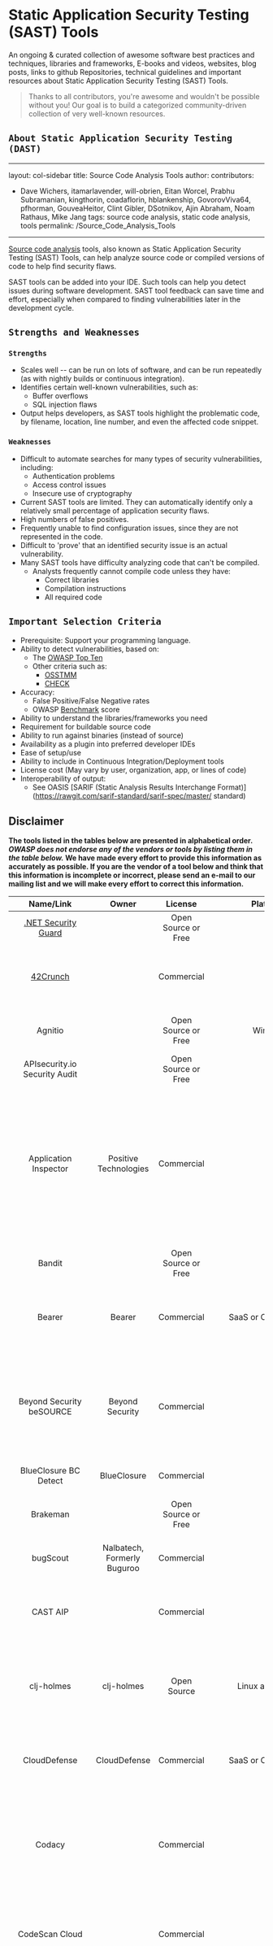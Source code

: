 # Static Application Security Testing (SAST) Tools

An ongoing & curated collection of awesome software best practices and techniques, libraries and frameworks, E-books and videos, websites, blog posts, links to github Repositories, technical guidelines and important resources about Static Application Security Testing (SAST) Tools.
> Thanks to all contributors, you're awesome and wouldn't be possible without you! Our goal is to build a categorized community-driven collection of very well-known resources.

## `About Static Application Security Testing (DAST)`

---

layout: col-sidebar
title: Source Code Analysis Tools
author: 
contributors: 
  - Dave Wichers, itamarlavender, will-obrien, Eitan Worcel, Prabhu Subramanian, kingthorin, coadaflorin, hblankenship, GovorovViva64, pfhorman, GouveaHeitor, Clint Gibler, DSotnikov, Ajin Abraham, Noam Rathaus, Mike Jang
tags: source code analysis, static code analysis, tools
permalink: /Source_Code_Analysis_Tools

---



[Source code analysis](https://owasp.org/www-community/controls/Static_Code_Analysis) tools, also known as Static Application Security Testing (SAST) Tools, can help analyze source code or compiled versions of code to help find security flaws.

SAST tools can be added into your IDE. Such tools can help you detect issues during software development.
SAST tool feedback can save time and effort, especially when compared to finding vulnerabilities later in the development cycle.

## `Strengths and Weaknesses`

### `Strengths`

- Scales well -- can be run on lots of software, and can be run repeatedly (as with nightly builds or continuous integration).
- Identifies certain well-known vulnerabilities, such as:
  - Buffer overflows
  - SQL injection flaws
- Output helps developers, as SAST tools highlight the problematic code, by filename,
  location, line number, and even the affected code snippet.

### `Weaknesses`

- Difficult to automate searches for many types of security vulnerabilities, including:
  - Authentication problems
  - Access control issues
  - Insecure use of cryptography
- Current SAST tools are limited. They can automatically identify only a relatively
  small percentage of application security flaws.
- High numbers of false positives.
- Frequently unable to find configuration issues, since they are not represented in the code.
- Difficult to 'prove' that an identified security issue is an actual vulnerability.
- Many SAST tools have difficulty analyzing code that can't be compiled.
  - Analysts frequently cannot compile code unless they have:
    - Correct libraries
    - Compilation instructions
    - All required code

## `Important Selection Criteria`

- Prerequisite: Support your programming language.
- Ability to detect vulnerabilities, based on:
  - The [OWASP Top Ten](/www-project-top-ten/)
  - Other criteria such as:
      - [OSSTMM](https://www.isecom.org/OSSTMM.3.pdf)
      - [CHECK](https://www.ncsc.gov.uk/information/check-penetration-testing)
- Accuracy:
  - False Positive/False Negative rates
  - OWASP [Benchmark](/www-project-benchmark/) score
- Ability to understand the libraries/frameworks you need
- Requirement for buildable source code
- Ability to run against binaries (instead of source)
- Availability as a plugin into preferred developer IDEs
- Ease of setup/use
- Ability to include in Continuous Integration/Deployment tools
- License cost (May vary by user, organization, app, or lines of code)
- Interoperability of output:
  - See OASIS [SARIF (Static Analysis Results Interchange Format)](https://rawgit.com/sarif-standard/sarif-spec/master/ standard)

## Disclaimer

**The tools listed in the tables below are presented in alphabetical order. *OWASP does not endorse any of the vendors or tools by listing them in the table below.* We have made every effort to provide this information as accurately as possible. If you are the vendor of a tool below and think that this information is incomplete or incorrect, please send an e-mail to our mailing list and we will make every effort to correct this information.**

|                     Name/Link                    |                    Owner                    |       License       |                                           Platforms                                           |                                                                                                                                                                                                                                                   Note                                                                                                                                                                                                                                                   |
|:------------------------------------------------:|:-------------------------------------------:|:-------------------:|:---------------------------------------------------------------------------------------------:|:--------------------------------------------------------------------------------------------------------------------------------------------------------------------------------------------------------------------------------------------------------------------------------------------------------------------------------------------------------------------------------------------------------------------------------------------------------------------------------------------------------:|
| [.NET Security Guard](https://security-code-scan.github.io/)                              |                                             | Open Source or Free |                                                                                               | .NET, C\#, VB.net                                                                                                                                                                                                                                                                                                                                                                                                                                                                                        |
| [42Crunch](https://42crunch.com/)                                         |                                             | Commercial          |                                                                                               | REST API security platform that includes Security Audit (SAST), dynamic conformance scan, runtime protection, and monitoring.                                                                                                                                                                                                                                                                                                                                                                            |
| Agnitio                                          |                                             | Open Source or Free | Windows                                                                                       | ASP, ASP.NET, C\#, Java, Javascript, Perl, PHP, Python, Ruby, VB.NET, XML                                                                                                                                                                                                                                                                                                                                                                                                                                |
| APIsecurity.io Security Audit                    |                                             | Open Source or Free |                                                                                               | online tool for OpenAPI / Swagger file static security analysis                                                                                                                                                                                                                                                                                                                                                                                                                                          |
| Application Inspector                            | Positive Technologies                       | Commercial          |                                                                                               | combines SAST, DAST, IAST, SCA, configuration analysis and other technologies, incl. unique abstract interpretation; has capability to generate test queries (exploits) to verify detected vulnerabilities during SAST analysis; Supported languages include: Java, C\#, PHP, JavaScript, Objective C, VB.Net, PL/SQL, T-SQL, and others.                                                                                                                                                                |
| Bandit                                           |                                             | Open Source or Free |                                                                                               | Bandit is a comprehensive source vulnerability scanner for Python                                                                                                                                                                                                                                                                                                                                                                                                                                        |
| Bearer                                           | Bearer                                      | Commercial          | SaaS or On-Premises                                                                           | Map sensitive data flows and identify security risks such as unauthorized data flow, missing encryption, unauthorized access, and more.                                                                                                                                                                                                                                                                                                                                                                  |
| Beyond Security beSOURCE                         | Beyond Security                             | Commercial          |                                                                                               | Static application security testing (SAST) used to be divorced from Code quality reviews, resulting in limited impact and value. beSOURCE addresses the code security quality of applications and thus integrates SecOps into DevOps.                                                                                                                                                                                                                                                                    |
| BlueClosure BC Detect                            | BlueClosure                                 | Commercial          |                                                                                               | Analyzes client-side JavaScript.                                                                                                                                                                                                                                                                                                                                                                                                                                                                         |
| Brakeman                                         |                                             | Open Source or Free |                                                                                               | Brakeman is an open source vulnerability scanner specifically designed for Ruby on Rails applications                                                                                                                                                                                                                                                                                                                                                                                                    |
| bugScout                                         | Nalbatech, Formerly Buguroo                 | Commercial          |                                                                                               |                                                                                                                                                                                                                                                                                                                                                                                                                                                                                                          |
| CAST AIP                                         |                                             | Commercial          |                                                                                               | Performs static and architectural analysis to identify numerous types of security issues. Supports over 30 languages. [AIP's security specific coverage is here](https://www.castsoftware.com/solutions/application-security/cwe#SupportedSecurityStandards).                                                                                                                                                                                                                                            |
| clj-holmes                                       | clj-holmes                                  | Open Source         | Linux and MacOs                                                                               | A CLI SAST (Static application security testing) tool which was built with the intent of finding vulnerable Clojure code via rules that use a simple pattern language.                                                                                                                                                                                                                                                                                                                                   |
| CloudDefense                                     | CloudDefense                                | Commercial          | SaaS or On-Premises                                                                           | CloudDefense provides holistic threat intelligence across all attack surfaces - Containers, Kubernetes, Code, Open Source Libraries, APIs and more...                                                                                                                                                                                                                                                                                                                                                    |
| Codacy                                           |                                             | Commercial          |                                                                                               | Offers security patterns for languages such as Python, Ruby, Scala, Java, JavaScript and more. Integrates with tools such as Brakeman, Bandit, FindBugs, and others. (free for open source projects)                                                                                                                                                                                                                                                                                                     |
| CodeScan Cloud                                   |                                             | Commercial          |                                                                                               | A Salesforce focused, SaaS code quality tool leveraging SonarQube's OWASP security hotspots to give security visibility on Apex, Visualforce, and Lightning proprietary languages.                                                                                                                                                                                                                                                                                                                       |
| CodeSonar                                        |                                             | Commercial          |                                                                                               | tool that supports C, C++, Java and C\# and maps against the OWASP top 10 vulnerabilities.                                                                                                                                                                                                                                                                                                                                                                                                               |
| CodeSonar                                        |                                             | Open Source or Free |                                                                                               | C, C++, Java                                                                                                                                                                                                                                                                                                                                                                                                                                                                                             |
| Codiga                                           | Codiga                                      | Commercial          | SaaS or On-Premises                                                                           | Codiga scans your code and find security, safety, design, performance and maintainability issues in your code at each push or pull request. It integrates with GitHub, GitLab and Bitbucket.                                                                                                                                                                                                                                                                                                             |
| CoGuard                                          | Heinle Solutions Inc.                       | Commercial          | SaaS or On-Premises                                                                           | A SAST tool for infrastructure configuration analysis. Support for common web servers, databases, streaming services, authentication services, container orchestration and Infrastructure-as-Code tools.                                                                                                                                                                                                                                                                                                 |
| Contrast Assess                                  |                                             | Commercial          |                                                                                               | Contrast performs code security without actually doing static analysis. Contrast does Interactive Application Security Testing (IAST), correlating runtime code & data analysis. It provides code level results without actually relying on static analysis.                                                                                                                                                                                                                                             |
| Coverity                                         |                                             | Open Source or Free |                                                                                               | Android, C\#, C, C++, Java, JavaScript, Node.js, Objective-C, PHP, Python, Ruby, Scala, Swift, VB.NET                                                                                                                                                                                                                                                                                                                                                                                                    |
| Coverity Static Analysis                         | Synopsys                                    | Commercial          |                                                                                               |                                                                                                                                                                                                                                                                                                                                                                                                                                                                                                          |
| CxSAST                                           | Checkmarx                                   | Commercial          | Saas, or on-premises. Windows and Linux with CI/CD and IDE plugin integration                 | Run full or incremental source code security scans. Supported languages include Javascript, Java, Apex, PHP, Python, Swift, Scala, Perl, Groovy, Ruby, C++, C#.NET, PL/SQL, VB.NET, ASP.NET, HTML 5, Windows Mobile, Go, and Kotlin.                                                                                                                                                                                                                                                                     |
| Dawnscanner                                      |                                             | Open Source or Free |                                                                                               | Dawnscanner is an open source security source code analyzer for Ruby, supporting major MVC frameworks like Ruby on Rails, Padrino, and Sinatra. It also works on non-web applications written in Ruby.                                                                                                                                                                                                                                                                                                   |
| Deep Dive                                        |                                             | Open Source or Free |                                                                                               | Byte code analysis tool for discovering vulnerabilities in Java deployments (EAR, WAR, JAR).                                                                                                                                                                                                                                                                                                                                                                                                             |
| DeepSource                                       | DeepSource Corp.                            | Commercial          | SaaS or On-Premises                                                                           | DeepSource helps you automatically find and fix issues in your code during code reviews, such as bug risks, anti-patterns, performance issues, and security flaws. It takes less than 5 minutes to set up with your Bitbucket, GitHub, or GitLab account. It works for Python, Go, Ruby, and JavaScript.                                                                                                                                                                                                 |
| DerScanner                                       | DerScanner Ltd.                             | Commercial          |                                                                                               | Capable of identifying vulnerabilities and backdoors (undocumented features) in over 30 programming languages by analyzing source code or executables, without requiring debug info.                                                                                                                                                                                                                                                                                                                     |
| DevBug                                           |                                             | Open Source or Free | Web Based                                                                                     | PHP                                                                                                                                                                                                                                                                                                                                                                                                                                                                                                      |
| ECG                                              | VoidSec                                     | Commercial          |                                                                                               | SaaS TCL Static Source Code Analysis Tool able to detect real and complex security vulnerabilities in TCL/ADP source-code. Discovered vulnerabilities will be mapped against the OWASP top 10 vulnerabilities.                                                                                                                                                                                                                                                                                           |
| Enlightn                                         | Enlightn Software                           | Open Source         |                                                                                               | Enlightn is a vulnerability scanner specifically designed for Laravel PHP applications that combines SAST, DAST, IAST and configuration analysis techniques to detect vulnerabilities.                                                                                                                                                                                                                                                                                                                   |
| Find Security Bugs                               |                                             | Open Source or Free |                                                                                               | Java, Scala, Groovy                                                                                                                                                                                                                                                                                                                                                                                                                                                                                      |
| FindBugs                                         |                                             | Open Source or Free |                                                                                               | Find bugs (including a few security flaws) in Java programs [Legacy - NOT Maintained - Use SpotBugs (see other entry) instead]                                                                                                                                                                                                                                                                                                                                                                           |
| FindSecBugs                                      |                                             | Open Source or Free |                                                                                               | A security specific plugin for SpotBugs that significantly improves SpotBugs's ability to find security vulnerabilities in Java programs. Works with the old FindBugs too.                                                                                                                                                                                                                                                                                                                               |
| Flawfinder                                       |                                             | Open Source or Free |                                                                                               | Scans C and C++.                                                                                                                                                                                                                                                                                                                                                                                                                                                                                         |
| Fluid Attack's Scanner                           | Fluid Attacks                               | Open Source         |                                                                                               | SAST, DAST and SCA vulnerability detection tool with perfect OWASP Benchmark score.                                                                                                                                                                                                                                                                                                                                                                                                                      |
| Fortify                                          | Micro Focus                                 | Commercial          | Windows, Linux, and MacOSX                                                                    | Free trial scan available. Supported languages include: ABAP/BSP, ActionScript/MXML (Flex), APEX, ASP.NET, VB.NET, C\# (.NET), C/C++, Classic ASP (w/VBScript), COBOL, ColdFusion CFML, Go, HTML, Java (including Android), JavaScript/AJAX, JSP, Kotlin, Objective-C, PHP, PL/SQL, Python, Typescript, T-SQL, Ruby, Scala, Swift, Visual Basic (VB.NET), Visual Basic 6, VBScript, XML                                                                                                                  |
| GitGuardian — Automated Secrets Detection        |                                             | Commercial          | SaaS or On-Premises                                                                           | Secure your software development with automated secrets detection & remediation for private or public source code.                                                                                                                                                                                                                                                                                                                                                                                       |
| GitHub Advanced Security                         | GitHub                                      | Open Source or Free | SaaS or On-Premises                                                                           | GitHub Advanced Security uses CodeQL for Static Code Analysis, and GitHub Secret Scanning for identifying tokens. GitHub code scanning can import SARIF from any other SAST tool                                                                                                                                                                                                                                                                                                                         |
| GitLab                                           | GitLab                                      | Commercial          | SaaS, Linux, Windows                                                                          |                                                                                                                                                                                                                                                                                                                                                                                                                                                                                                          |
| GolangCI-Lint                                    |                                             | Open Source or Free |                                                                                               | A Go Linters aggregator - One of the Linters is [gosec (Go Security)](https://github.com/securego/gosec), which is off by default but can easily be enabled.                                                                                                                                                                                                                                                                                                                                             |
| Google CodeSearchDiggity                         |                                             | Open Source or Free |                                                                                               | Uses Google Code Search to identify vulnerabilities in open source code projects hosted by Google Code, MS CodePlex, SourceForge, Github, and more. The tool comes with over 130 default searches that identify SQL injection, cross-site scripting (XSS), insecure remote and local file includes, hard-coded passwords, and much more. *Essentially, Google CodeSearchDiggity provides a source code security analysis of nearly every single open source code project in existence – simultaneously.* |
| Graudit                                          |                                             | Open Source or Free | Linux                                                                                         | Scans multiple languages for various security flaws. Basically security enhanced code Grep.                                                                                                                                                                                                                                                                                                                                                                                                              |
| HCL AppScan CodeSweep - GitHub Action            | HCL Software                                | Open Source or Free |                                                                                               | Scan the new code on a push/pull request using a GitHub action. Findings are highlighted in the `Files Changed` view and details about the issue and mitigation steps can be found in the `Actions` page. Unrestricted usage allowed with a free trial account. The tool currently supports Python, Ruby, JS (Vue, React, Node, Angular, JQuery, etc), PHP, Perl, COBOL, APEX & a few more.                                                                                                              |
| HCL AppScan CodeSweep - VS Code                  | HCL Software                                | Open Source or Free |                                                                                               | This is the first Community edition version of AppScan. It is delivered as a VS Code plugin and scans files upon saving them. The results show the location of a finding, type and remediation advice. The tool currently supports Python, Ruby, JS (Node, Angular, JQuery, etc) , PHP, Perl, COBOL, APEX & a few more.                                                                                                                                                                                  |
| HCL AppScan on Cloud                             | HCL Software                                | Open Source or Free |                                                                                               | Apex, ASP, C, C++, COBOL, ColdFusion, Go, Java, JavaScript(Client-side JavaScript, Kotlin, NodeJS, and AngularJS), .NET (C#, ASP.NET, VB.NET), .NET Core, Perl, PHP, PL/SQL, Python, Ruby, T-SQL, Swift, Visual Basic 6                                                                                                                                                                                                                                                                                  |
| HCL AppScan Source                               | HCL Software                                | Commercial          |                                                                                               | Android, Apex, ASP, C, C++, COBOL, ColdFusion, Go, Java, JavaScript(Client-side JavaScript, NodeJS, and AngularJS), .NET (C#, ASP.NET, VB.NET), .NET Core, Perl, PHP, PL/SQL, Python, Ruby, T-SQL, Visual Basic 6                                                                                                                                                                                                                                                                                        |
| Hdiv Detection                                   | Hdiv Security                               | Commercial          |                                                                                               | Hdiv performs code security without actually doing static analysis. Hdiv does Interactive Application Security Testing (IAST), correlating runtime code & data analysis. It provides code-level results without actually relying on static analysis.                                                                                                                                                                                                                                                     |
| Horusec                                          |                                             | Open Source or Free |                                                                                               | Python(3.x), Ruby, Javascript, GoLang, .NetCore(3.x), Java, Kotlin, Terraform                                                                                                                                                                                                                                                                                                                                                                                                                            |
| HuskyCI                                          |                                             | Open Source or Free |                                                                                               | HuskyCI is an open-source tool that orchestrates security tests inside CI pipelines of multiple projects and centralizes all results into a database for further analysis and metrics. HuskyCI can perform static security analysis in Python (Bandit and Safety), Ruby (Brakeman), JavaScript (Npm Audit and Yarn Audit), Golang (Gosec), and Java(SpotBugs plus Find Sec Bugs)                                                                                                                         |
| Insider CLI                                      | InsiderSec                                  | Open Source or Free |                                                                                               | A open source Static Application Security Testing tool (SAST) written in GoLang for Java Maven and Android), Kotlin (Android), Swift (iOS), .NET Full Framework, C#, and Javascript (Node.js).                                                                                                                                                                                                                                                                                                           |
| Kiuwan                                           | a division of Idera, Inc.                   | Commercial          |                                                                                               | provides an application security testing and analytics platform – including SAST and SCA solutions – that reduces risk and improves change management and DevOps processes                                                                                                                                                                                                                                                                                                                               |
| Klocwork                                         | Perforce                                    | Commercial          |                                                                                               | Static Code Analysis for C, C++, C#, and Java                                                                                                                                                                                                                                                                                                                                                                                                                                                            |
| Klocwork                                         |                                             | Open Source or Free |                                                                                               | C, C++, C\#, Java                                                                                                                                                                                                                                                                                                                                                                                                                                                                                        |
| Kroogal                                          |                                             | Commercial          |                                                                                               | C, C++                                                                                                                                                                                                                                                                                                                                                                                                                                                                                                   |
| LGTM                                             |                                             | Open Source or Free |                                                                                               | A free for open source static analysis service that automatically monitors commits to publicly accessible code in Bitbucket Cloud, GitHub, or GitLab. Supports C/C++, C\#, Go, Java, JavaScript/TypeScript, Python.                                                                                                                                                                                                                                                                                      |
| Microsoft FxCop                                  |                                             | Open Source or Free |                                                                                               | .NET                                                                                                                                                                                                                                                                                                                                                                                                                                                                                                     |
| Microsoft PREFast                                |                                             | Open Source or Free |                                                                                               | C, C++                                                                                                                                                                                                                                                                                                                                                                                                                                                                                                   |
| MobSF                                            |                                             | Open Source or Free |                                                                                               | Mobile Security Framework (MobSF) is an automated, all-in-one mobile application (Android/iOS/Windows) pen-testing, malware analysis and security assessment framework capable of performing static and dynamic analysis.                                                                                                                                                                                                                                                                                |
| MobSF                                            |                                             | Open Source or Free | Windows, Unix                                                                                 | Android Java, Objective C, Swift                                                                                                                                                                                                                                                                                                                                                                                                                                                                         |
| NextGen Static Analysis                          | ShiftLeft                                   | Commercial          | SaaS                                                                                          | Free version available. Currently supports Java, JavaScript, C\#, TypeScript, Python, and Terraform. Create your free account at https://shiftleft.io/register.                                                                                                                                                                                                                                                                                                                                          |
| nodejsscan                                       |                                             | Open Source or Free | Unix                                                                                          | Node.js                                                                                                                                                                                                                                                                                                                                                                                                                                                                                                  |
| Nucleaus Core                                    | Nucleaus                                    | Commercial          | SaaS                                                                                          | Scans Git repos daily and provides a web-based dashboard to track code and dependency vulnerabilities. Handles team-based access patterns, vulnerability exception lifecycle, and is built on API first principles.                                                                                                                                                                                                                                                                                      |
| Offensive360                                     |                                             | Commercial          |                                                                                               | SAST technology that attacks the source code from all corners it has all in one. Malware, SCA, License, and deep source code analysis.                                                                                                                                                                                                                                                                                                                                                                   |
| Oversecured                                      | Oversecured Inc                             | Commercial          | iOS, Android                                                                                  | Enterprise vulnerability scanner for Android and iOS apps. It offers app owners and developers the ability to secure each new version of a mobile app by integrating Oversecured into the development process.                                                                                                                                                                                                                                                                                           |
| OWASP ASST (Automated Software Security Toolkit) | Tarik Seyceri & OWASP                       | Open Source or Free | Ubuntu, MacOSX and Windows                                                                    | An Open Source, Source Code Scanning Tool, developed with JavaScript (Node.js framework), Scans for PHP & MySQL Security Vulnerabilities According to OWASP Top 10 and Some other OWASP's famous vulnerabilities, and it teaches developers of how to secure their codes after scan.                                                                                                                                                                                                                     |
| OWASP Code Crawler                               | OWASP                                       | Open Source         |                                                                                               | .NET, Java                                                                                                                                                                                                                                                                                                                                                                                                                                                                                               |
| OWASP LAPSE Project                              | OWASP                                       | Open Source         |                                                                                               | Java                                                                                                                                                                                                                                                                                                                                                                                                                                                                                                     |
| OWASP Orizon Project                             | OWASP                                       | Open Source         |                                                                                               | Java                                                                                                                                                                                                                                                                                                                                                                                                                                                                                                     |
| OWASP WAP (Web Application Protection)           | OWASP                                       | Open Source         |                                                                                               | PHP                                                                                                                                                                                                                                                                                                                                                                                                                                                                                                      |
| ParaSoft                                         |                                             | Open Source or Free |                                                                                               | C, C++, Java, .NET                                                                                                                                                                                                                                                                                                                                                                                                                                                                                       |
| Parasoft Test                                    | Parasoft                                    | Commercial          |                                                                                               | Test tools for C/C++, .NET, Java                                                                                                                                                                                                                                                                                                                                                                                                                                                                         |
| phpcs-security-audit                             |                                             | Open Source or Free |                                                                                               | A set of PHP_CodeSniffer rules to finds flaws or weaknesses related to security in PHP and its popular CMS or frameworks. It currently has core PHP rules as well as Drupal 7 specific rules.                                                                                                                                                                                                                                                                                                            |
| PITSS.CON                                        | PITTS                                       | Commercial          |                                                                                               | Scans Oracle Forms and Reports Applications                                                                                                                                                                                                                                                                                                                                                                                                                                                              |
| PMD                                              |                                             | Open Source or Free |                                                                                               | PMD scans Java source code and looks for potential code problems (this is a code quality tool that does not focus on security issues).                                                                                                                                                                                                                                                                                                                                                                   |
| Polyspace Static Analysis                        |                                             | Open Source or Free |                                                                                               | C, C++, Ada                                                                                                                                                                                                                                                                                                                                                                                                                                                                                              |
| PreFast                                          | Microsoft                                   | Open Source or Free |                                                                                               | PREfast is a static analysis tool that identifies defects in C/C++ programs. Last update 2006.                                                                                                                                                                                                                                                                                                                                                                                                           |
| Progpilot                                        |                                             | Open Source or Free |                                                                                               | Progpilot is a static analyzer tool for PHP that detects security vulnerabilities such as XSS and SQL Injection.                                                                                                                                                                                                                                                                                                                                                                                         |
| Psalm                                            | Vimeo, Inc.                                 | Open Source         |                                                                                               | Static code analysis for PHP projects, written in PHP.                                                                                                                                                                                                                                                                                                                                                                                                                                                   |
| PT Application Inspector                         | Positive Technologies                       | Commercial          |                                                                                               | Combines SAST, DAST, IAST, SCA, configuration analysis and other technologies for high accuracy. Can generate special test queries (exploits) to verify detected vulnerabilities during SAST analysis. Supports Java, C\#, PHP, JavaScript, Objective C, VB.Net, PL/SQL, T-SQL, and others.                                                                                                                                                                                                              |
| Puma Scan                                        | Puma Security                               | Commercial          |                                                                                               | A .NET C\# static source code analyzer that runs as a Visual Studio IDE extension, Azure DevOps extension, and Command Line (CLI) executable.                                                                                                                                                                                                                                                                                                                                                            |
| Puma Scan Professional                           |                                             | Open Source or Free |                                                                                               | .NET, C\#                                                                                                                                                                                                                                                                                                                                                                                                                                                                                                |
| PVS-Studio                                       |                                             | Open Source or Free |                                                                                               | C, C++, C\#                                                                                                                                                                                                                                                                                                                                                                                                                                                                                              |
| PVS-Studio Analyzer                              | PVS-Studio                                  | Commercial          |                                                                                               | Static code security analysis for C, C++, C#, and Java. A commercial B2B solution, but provides several free [licensing options](https://www.viva64.com/en/b/0614/).                                                                                                                                                                                                                                                                                                                                     |
| Pyre                                             |                                             | Open Source or Free |                                                                                               | A performant type-checker for Python 3, that also has [limited security/data flow analysis](https://pyre-check.org/docs/pysa-basics.html) capabilities.                                                                                                                                                                                                                                                                                                                                                  |
| reshift                                          |                                             | Commercial          |                                                                                               | A CI/CD static code security analysis tool for Java that uses machine learning to give a prediction on false positives.                                                                                                                                                                                                                                                                                                                                                                                  |
| RIPS Code Analysis                               | RIPS Technologies - Acquired by SonarSource | Commercial          |                                                                                               | Static security analyzer for Java and PHP.                                                                                                                                                                                                                                                                                                                                                                                                                                                               |
| ScanMyCode CE (Community Edition)                | Marcin Kozlowski                            | Open Source         |                                                                                               | Code Scanning/SAST/Static Analysis/Linting using many tools/Scanners with One Report. Currently supports: PHP, Java, Scala, Python, Ruby, Javascript, GO, Secret Scanning, Dependency Confusion, Trojan Source, Open Source and Proprietary Checks (total ca. 1000 checks). Supports also Differential analysis. Goal is to have one report using many tools/scanners                                                                                                                                    |
| SecureAssist                                     | Synopsys                                    | Commercial          |                                                                                               | Scans code for insecure coding and configurations automatically as an IDE plugin for Eclipse, IntelliJ, and Visual Studio, etc. Supports Java, .NET, PHP, and JavaScript.                                                                                                                                                                                                                                                                                                                                |
| Security Code Scan                               |                                             | Open Source or Free |                                                                                               | Static code analyzer for .NET. It will find SQL injections, LDAP injections, XXE, cryptography weakness, XSS and more.                                                                                                                                                                                                                                                                                                                                                                                   |
| Seeker                                           | Synopsys                                    | Commercial          |                                                                                               | Seeker performs code security without actually doing static analysis. Seeker does Interactive Application Security Testing (IAST), correlating runtime code & data analysis with simulated attacks. It provides code level results without actually relying on static analysis.                                                                                                                                                                                                                          |
| Semgrep                                          |                                             | Open Source or Free |                                                                                               | Lightweight static analysis for many languages. Find bug variants with patterns that look like source code. No compilation needed to scan source code. Supports Go, Java, JavaScript, JSON,Python, TypeScript, and more.                                                                                                                                                                                                                                                                                 |
| Sentinel Source                                  | Whitehat                                    | Commercial          |                                                                                               | Static security analysis for 10+ languages.                                                                                                                                                                                                                                                                                                                                                                                                                                                              |
| ShiftLeft Scan                                   |                                             | Open Source or Free |                                                                                               | A free open-source DevSecOps platform for detecting security issues in source ode and dependencies. It supports a broad range of languages and CI/CD pipelines by bundling various open source scanners into the pipeline.                                                                                                                                                                                                                                                                               |
| Sink Tank                                        |                                             | Open Source or Free |                                                                                               | Java byte code static code analyzer for performing source/sink (taint) analysis.                                                                                                                                                                                                                                                                                                                                                                                                                         |
| Snyk                                             | Snyk Limited                                | Commercial or Free  | SaaS, IDE Plugin                                                                              | Find, learn and fix vulnerabilities in open source dependencies, in your application code, in container images or insecure configurations in Terraform and Kubernetes.                                                                                                                                                                                                                                                                                                                                   |
| SonarCloud                                       |                                             | Open Source or Free |                                                                                               | ABAP, C, C++, Objective-C, COBOL, C\#, CSS, Flex, Go, HTML, Java, Javascript, Kotlin, PHP, PL/I, PL/SQL, Python, RPG, Ruby, Swift, T-SQL, TypeScript, VB6, VB, XML                                                                                                                                                                                                                                                                                                                                       |
| SonarQube                                        |                                             | Open Source or Free |                                                                                               | Scans source code for 15 languages for Bugs, Vulnerabilities, and Code Smells. SonarQube IDE plugins for Eclipse, Visual Studio, and IntelliJ provided by [SonarLint](https://www.sonarlint.org/).                                                                                                                                                                                                                                                                                                       |
| Spectral                                         | SpectralOps                                 | Open Source or Free | Multi-platform & Multi-architecture. Linux/Windows/MacOSx/*nix. Programming-language agnostic | Discover, classify, and protect your codebases, logs, and other assets. Monitor and detect API keys, tokens, credentials, high-risk security misconfiguration and more.                                                                                                                                                                                                                                                                                                                                  |
| Splint                                           |                                             | Open Source or Free |                                                                                               | C                                                                                                                                                                                                                                                                                                                                                                                                                                                                                                        |
| SpotBugs                                         |                                             | Open Source or Free |                                                                                               | Java. This is the active fork replacement for FindBugs, which is not maintained anymore. Very little security. FindSecBugs plugin provides security rules.                                                                                                                                                                                                                                                                                                                                               |
| Static Reviewer                                  | Security Reviewer                           | Commercial          | Windows and Linux; on-Premises and in Cloud; Desktop, CLI and CI/CD & IDE plugin integration  | Static Reviewer executes code checks according to the most relevant Secure Coding Standards for 40+ programming languages, using 1000+ built-in validation rules.                                                                                                                                                                                                                                                                                                                                        |
| Thunderscan SAST                                 | DefenseCode                                 | Commercial          |                                                                                               | Static security analysis for 27+ languages.                                                                                                                                                                                                                                                                                                                                                                                                                                                              |
| Veracode                                         |                                             | Open Source or Free |                                                                                               | Android, ASP.NET, C\#, C, C++, Classic ASP, COBOL, ColdFusion/Java, Go, Groovy, iOS, Java, JavaScript, Perl, PhoneGap/Cordova, PHP, Python, React Native, RPG, Ruby on Rails, Scala, Titanium, TypeScript, VB.NET, Visual Basic 6, Xamarin                                                                                                                                                                                                                                                               |
| Veracode Static Analysis                         | Veracode                                    | Commercial          |                                                                                               |                                                                                                                                                                                                                                                                                                                                                                                                                                                                                                          |
| VisualCodeGrepper                                |                                             | Open Source or Free | Windows                                                                                       | C/C++, C\#, VB, PHP, Java, PL/SQL                                                                                                                                                                                                                                                                                                                                                                                                                                                                        |
| VisualCodeGrepper (VCG)                          |                                             | Open Source or Free |                                                                                               | Scans C/C++, C\#, VB, PHP, Java, PL/SQL, and COBOL for security issues and for comments which may indicate defective code. The config files can be used to carry out additional checks for banned functions or functions which commonly cause security issues.                                                                                                                                                                                                                                           |
| VS Code OpenAPI (Swagger) Editor extension       |                                             | Open Source or Free |                                                                                               | Plugin to Microsoft Visual Studio Code that enables rich editing capabilities for REST API contracts and also includes linting and Security Audit (static security analysis).                                                                                                                                                                                                                                                                                                                            |
| Xanitizer                                        | Xanitizer                                   | Commercial          | CLI and plugin integration                                                                    | A SAST tool for Java, Scala, and JavaScript/TypeScript, mainly via taint analysis. Per this pricing page, it is free for Open Source projects if you contact the vendor.                                                                                                                                                                                                                                                                                                                                 |

## More info

- [NIST's list of Source Code Security Analysis Tools](https://samate.nist.gov/index.php/Source_Code_Security_Analyzers.html).
- [DAST Tools](/www-community/Vulnerability_Scanning_Tools) - Similar info on Dynamic Application Security Testing (DAST) Tools.
- [Free for Open Source Application Security Tools](/www-community/Free_for_Open_Source_Application_Security_Tools) - This page lists the Commercial Source Code Analysis Tools (SAST) we know of that are free for Open Source.
